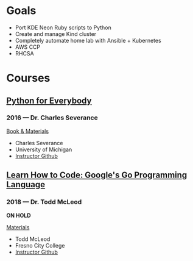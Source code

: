 # Goals

 * Port KDE Neon Ruby scripts to Python
 * Create and manage Kind cluster
 * Completely automate home lab with Ansible + Kubernetes
 * AWS CCP
 * RHCSA

# Courses

## [Python for Everybody](pyfe/) 
### 2016 — Dr. Charles Severance

[Book & Materials](https://www.py4e.com/)

 * Charles Severance  
 * University of Michigan  
 * [Instructor Github](https://github.com/csev)

## [Learn How to Code: Google's Go Programming Language](lhtcgg/)
### 2018 — Dr. Todd McLeod

**ON HOLD**
  
[Materials](https://www.udemy.com/course/learn-how-to-code/)  

 * Todd McLeod  
 * Fresno City College  
 * [Instructor Github](https://github.com/GoesToEleven/)
